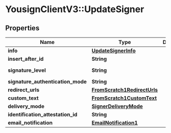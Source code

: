 # YousignClientV3::UpdateSigner

## Properties
Name | Type | Description | Notes
------------ | ------------- | ------------- | -------------
**info** | [**UpdateSignerInfo**](UpdateSignerInfo.md) |  | [optional] 
**insert_after_id** | **String** |  | [optional] 
**signature_level** | **String** |  | [optional] [default to &#x27;electronic_signature&#x27;]
**signature_authentication_mode** | **String** |  | [optional] 
**redirect_urls** | [**FromScratch1RedirectUrls**](FromScratch1RedirectUrls.md) |  | [optional] 
**custom_text** | [**FromScratch1CustomText**](FromScratch1CustomText.md) |  | [optional] 
**delivery_mode** | [**SignerDeliveryMode**](SignerDeliveryMode.md) |  | [optional] 
**identification_attestation_id** | **String** |  | [optional] 
**email_notification** | [**EmailNotification1**](EmailNotification1.md) |  | [optional] 

